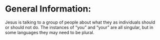 # General Information:

Jesus is talking to a group of people about what they as individuals should or should not do. The instances of “you” and “your” are all singular, but in some languages they may need to be plural.